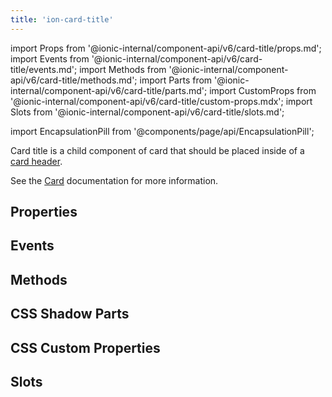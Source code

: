 ```yaml
---
title: 'ion-card-title'
---
```


import Props from '@ionic-internal/component-api/v6/card-title/props.md';
import Events from '@ionic-internal/component-api/v6/card-title/events.md';
import Methods from '@ionic-internal/component-api/v6/card-title/methods.md';
import Parts from '@ionic-internal/component-api/v6/card-title/parts.md';
import CustomProps from '@ionic-internal/component-api/v6/card-title/custom-props.mdx';
import Slots from '@ionic-internal/component-api/v6/card-title/slots.md';

import EncapsulationPill from '@components/page/api/EncapsulationPill';

<head>
  <title>ion-card-title | Ionic App Card Title Component and Properties</title>
  <meta
    name="description"
    content="ion-card-title is a child component of ion-card. Read to learn more about card title properties and how this component is used on Ionic Framework apps."
  />
</head>

<EncapsulationPill type="shadow" />

Card title is a child component of card that should be placed inside of a [card header](./card-header).

See the [Card](./card) documentation for more information.

## Properties

<Props />

## Events

<Events />

## Methods

<Methods />

## CSS Shadow Parts

<Parts />

## CSS Custom Properties

<CustomProps />

## Slots

<Slots />
